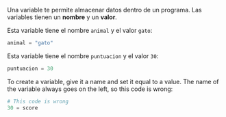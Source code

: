 Una variable te permite almacenar datos dentro de un programa. Las variables tienen un **nombre** y un **valor**.

Esta variable tiene el nombre `animal` y el valor `gato`:

```python
animal = "gato"
```

Esta variable tiene el nombre `puntuacion` y el valor `30`:

```python
puntuacion = 30
```

To create a variable, give it a name and set it equal to a value. The name of the variable always goes on the left, so this code is wrong:

```python
# This code is wrong
30 = score      
```
